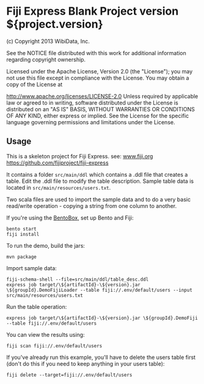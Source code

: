 Fiji Express Blank Project version ${project.version}
===========================

(c) Copyright 2013 WibiData, Inc.

See the NOTICE file distributed with this work for additional information regarding copyright ownership.

Licensed under the Apache License, Version 2.0 (the "License"); you may not use this file except in compliance with the License. You may obtain a copy of the License at

  http://www.apache.org/licenses/LICENSE-2.0
Unless required by applicable law or agreed to in writing, software distributed under the License is distributed on an "AS IS" BASIS, WITHOUT WARRANTIES OR CONDITIONS OF ANY KIND, either express or implied. See the License for the specific language governing permissions and limitations under the License.

## Usage ##

This is a skeleton project for Fiji Express. see: www.fiji.org https://github.com/fijiproject/fiji-express

It contains a folder `src/main/ddl` which contains a .ddl file that creates a table.  Edit the .ddl
file to modify the table description. Sample table data is located in `src/main/resources/users.txt`.

Two scala files are used to import the sample data and to do a very basic read/write operation - copying
a string from one column to another.

If you're using the [BentoBox](http://www.fiji.org/getstarted/#configuring_your_environment), set up Bento and Fiji:

    bento start
    fiji install

To run the demo, build the jars:

    mvn package

Import sample data:

    fiji-schema-shell --file=src/main/ddl/table_desc.ddl
    express job target/\${artifactId}-\${version}.jar \${groupId}.DemoFijiLoader --table fiji://.env/default/users --input src/main/resources/users.txt

Run the table operation:

    express job target/\${artifactId}-\${version}.jar \${groupId}.DemoFiji --table fiji://.env/default/users

You can view the results using:

    fiji scan fiji://.env/default/users


If you've already run this example, you'll have to delete the users table first (don't do this
if you need to keep anything in your users table):

    fiji delete --target=fiji://.env/default/users
